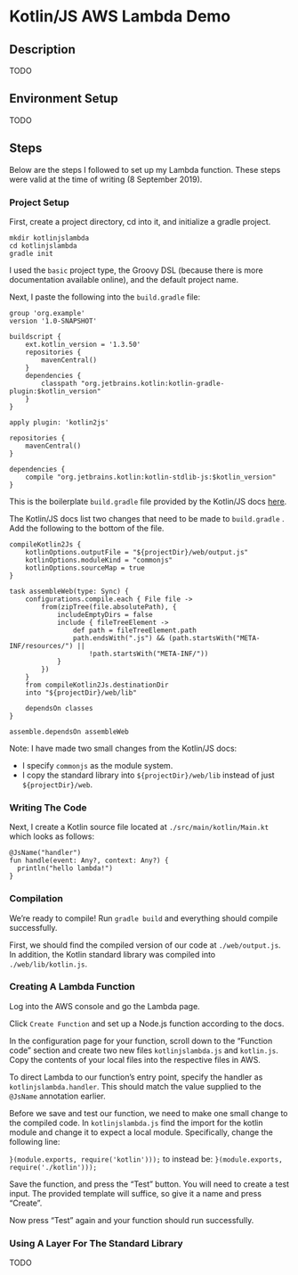 # Kotlin/JS AWS Lambda Demo

## Description
TODO

## Environment Setup
TODO

## Steps
Below are the steps I followed to set up my Lambda function. These steps were valid
at the time of writing (8 September 2019).

### Project Setup

First, create a project directory, cd into it, and initialize a gradle project.

```
mkdir kotlinjslambda
cd kotlinjslambda
gradle init
```

I used the `basic` project type, the Groovy DSL (because there is more documentation available online), and the default project name.

Next, I paste the following into the `build.gradle` file:

```
group 'org.example'
version '1.0-SNAPSHOT'

buildscript {
    ext.kotlin_version = '1.3.50'
    repositories {
        mavenCentral()
    }
    dependencies {
        classpath "org.jetbrains.kotlin:kotlin-gradle-plugin:$kotlin_version"
    }
}

apply plugin: 'kotlin2js'

repositories {
    mavenCentral()
}

dependencies {
    compile "org.jetbrains.kotlin:kotlin-stdlib-js:$kotlin_version"
}
```

This is the boilerplate `build.gradle` file provided by the Kotlin/JS docs [here](https://kotlinlang.org/docs/tutorials/javascript/getting-started-gradle/getting-started-with-gradle.html).

The Kotlin/JS docs list two changes that need to be made to `build.gradle` . Add the following to the bottom of the file.

```
compileKotlin2Js {
    kotlinOptions.outputFile = "${projectDir}/web/output.js"
    kotlinOptions.moduleKind = "commonjs"
    kotlinOptions.sourceMap = true
}

task assembleWeb(type: Sync) {
    configurations.compile.each { File file ->
        from(zipTree(file.absolutePath), {
            includeEmptyDirs = false
            include { fileTreeElement ->
                def path = fileTreeElement.path
                path.endsWith(".js") && (path.startsWith("META-INF/resources/") ||
                    !path.startsWith("META-INF/"))
            }
        })
    }
    from compileKotlin2Js.destinationDir
    into "${projectDir}/web/lib"

    dependsOn classes
}

assemble.dependsOn assembleWeb
```

Note: I have made two small changes from the Kotlin/JS docs:
* I specify `commonjs` as the module system.
* I copy the standard library into `${projectDir}/web/lib` instead of just `${projectDir}/web`.

### Writing The Code

Next, I create a Kotlin source file located at  `./src/main/kotlin/Main.kt` which looks as follows:

```
@JsName("handler")
fun handle(event: Any?, context: Any?) {
  println("hello lambda!")
}
```

### Compilation

We’re ready to compile! Run `gradle build` and everything should compile successfully.

First, we should find the compiled version of our code at `./web/output.js`.  In addition, the Kotlin standard library was compiled into `./web/lib/kotlin.js`.

### Creating A Lambda Function

Log into the AWS console and go the Lambda page.

Click `Create Function` and set up a Node.js function according to the docs.

In the configuration page for your function, scroll down to the “Function code” section and create two new files `kotlinjslambda.js` and `kotlin.js`. Copy the contents of your local files into the respective files in AWS.

To direct Lambda to our function’s entry point, specify the handler as `kotlinjslambda.handler`. This should match the value supplied to the `@JsName` annotation earlier.

Before we save and test our function, we need to make one small change to the compiled code. In `kotlinjslambda.js` find the import for the kotlin module and change it to expect a local module. Specifically, change the following line:

`}(module.exports, require('kotlin')));`
to instead be:
`}(module.exports, require('./kotlin')));`

Save the function, and press the “Test” button. You will need to create a test input. The provided template will suffice, so give it a name and press “Create”.

Now press “Test” again and your function should run successfully.

### Using A Layer For The Standard Library

TODO
